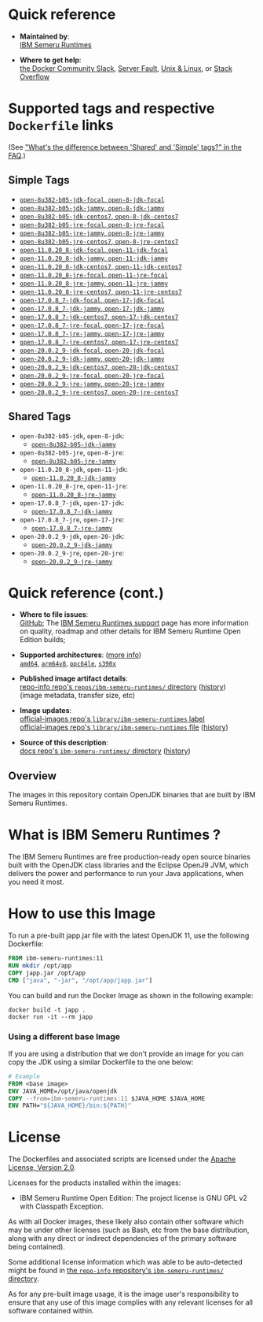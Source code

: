 <!--

********************************************************************************

WARNING:

    DO NOT EDIT "ibm-semeru-runtimes/README.md"

    IT IS AUTO-GENERATED

    (from the other files in "ibm-semeru-runtimes/" combined with a set of templates)

********************************************************************************

-->

# Quick reference

-	**Maintained by**:  
	[IBM Semeru Runtimes](https://github.com/ibmruntimes/semeru-containers)

-	**Where to get help**:  
	[the Docker Community Slack](https://dockr.ly/comm-slack), [Server Fault](https://serverfault.com/help/on-topic), [Unix & Linux](https://unix.stackexchange.com/help/on-topic), or [Stack Overflow](https://stackoverflow.com/help/on-topic)

# Supported tags and respective `Dockerfile` links

(See ["What's the difference between 'Shared' and 'Simple' tags?" in the FAQ](https://github.com/docker-library/faq#whats-the-difference-between-shared-and-simple-tags).)

## Simple Tags

-	[`open-8u382-b05-jdk-focal`, `open-8-jdk-focal`](https://github.com/ibmruntimes/semeru-containers/blob/fb3c496391b231595e921c4d3b5fcec948e025c4/8/jdk/ubuntu/focal/Dockerfile.open.releases.full)
-	[`open-8u382-b05-jdk-jammy`, `open-8-jdk-jammy`](https://github.com/ibmruntimes/semeru-containers/blob/fb3c496391b231595e921c4d3b5fcec948e025c4/8/jdk/ubuntu/jammy/Dockerfile.open.releases.full)
-	[`open-8u382-b05-jdk-centos7`, `open-8-jdk-centos7`](https://github.com/ibmruntimes/semeru-containers/blob/fb3c496391b231595e921c4d3b5fcec948e025c4/8/jdk/centos/Dockerfile.open.releases.full)
-	[`open-8u382-b05-jre-focal`, `open-8-jre-focal`](https://github.com/ibmruntimes/semeru-containers/blob/fb3c496391b231595e921c4d3b5fcec948e025c4/8/jre/ubuntu/focal/Dockerfile.open.releases.full)
-	[`open-8u382-b05-jre-jammy`, `open-8-jre-jammy`](https://github.com/ibmruntimes/semeru-containers/blob/fb3c496391b231595e921c4d3b5fcec948e025c4/8/jre/ubuntu/jammy/Dockerfile.open.releases.full)
-	[`open-8u382-b05-jre-centos7`, `open-8-jre-centos7`](https://github.com/ibmruntimes/semeru-containers/blob/fb3c496391b231595e921c4d3b5fcec948e025c4/8/jre/centos/Dockerfile.open.releases.full)
-	[`open-11.0.20_8-jdk-focal`, `open-11-jdk-focal`](https://github.com/ibmruntimes/semeru-containers/blob/fb3c496391b231595e921c4d3b5fcec948e025c4/11/jdk/ubuntu/focal/Dockerfile.open.releases.full)
-	[`open-11.0.20_8-jdk-jammy`, `open-11-jdk-jammy`](https://github.com/ibmruntimes/semeru-containers/blob/fb3c496391b231595e921c4d3b5fcec948e025c4/11/jdk/ubuntu/jammy/Dockerfile.open.releases.full)
-	[`open-11.0.20_8-jdk-centos7`, `open-11-jdk-centos7`](https://github.com/ibmruntimes/semeru-containers/blob/fb3c496391b231595e921c4d3b5fcec948e025c4/11/jdk/centos/Dockerfile.open.releases.full)
-	[`open-11.0.20_8-jre-focal`, `open-11-jre-focal`](https://github.com/ibmruntimes/semeru-containers/blob/fb3c496391b231595e921c4d3b5fcec948e025c4/11/jre/ubuntu/focal/Dockerfile.open.releases.full)
-	[`open-11.0.20_8-jre-jammy`, `open-11-jre-jammy`](https://github.com/ibmruntimes/semeru-containers/blob/fb3c496391b231595e921c4d3b5fcec948e025c4/11/jre/ubuntu/jammy/Dockerfile.open.releases.full)
-	[`open-11.0.20_8-jre-centos7`, `open-11-jre-centos7`](https://github.com/ibmruntimes/semeru-containers/blob/fb3c496391b231595e921c4d3b5fcec948e025c4/11/jre/centos/Dockerfile.open.releases.full)
-	[`open-17.0.8_7-jdk-focal`, `open-17-jdk-focal`](https://github.com/ibmruntimes/semeru-containers/blob/fb3c496391b231595e921c4d3b5fcec948e025c4/17/jdk/ubuntu/focal/Dockerfile.open.releases.full)
-	[`open-17.0.8_7-jdk-jammy`, `open-17-jdk-jammy`](https://github.com/ibmruntimes/semeru-containers/blob/fb3c496391b231595e921c4d3b5fcec948e025c4/17/jdk/ubuntu/jammy/Dockerfile.open.releases.full)
-	[`open-17.0.8_7-jdk-centos7`, `open-17-jdk-centos7`](https://github.com/ibmruntimes/semeru-containers/blob/fb3c496391b231595e921c4d3b5fcec948e025c4/17/jdk/centos/Dockerfile.open.releases.full)
-	[`open-17.0.8_7-jre-focal`, `open-17-jre-focal`](https://github.com/ibmruntimes/semeru-containers/blob/fb3c496391b231595e921c4d3b5fcec948e025c4/17/jre/ubuntu/focal/Dockerfile.open.releases.full)
-	[`open-17.0.8_7-jre-jammy`, `open-17-jre-jammy`](https://github.com/ibmruntimes/semeru-containers/blob/fb3c496391b231595e921c4d3b5fcec948e025c4/17/jre/ubuntu/jammy/Dockerfile.open.releases.full)
-	[`open-17.0.8_7-jre-centos7`, `open-17-jre-centos7`](https://github.com/ibmruntimes/semeru-containers/blob/fb3c496391b231595e921c4d3b5fcec948e025c4/17/jre/centos/Dockerfile.open.releases.full)
-	[`open-20.0.2_9-jdk-focal`, `open-20-jdk-focal`](https://github.com/ibmruntimes/semeru-containers/blob/fb3c496391b231595e921c4d3b5fcec948e025c4/20/jdk/ubuntu/focal/Dockerfile.open.releases.full)
-	[`open-20.0.2_9-jdk-jammy`, `open-20-jdk-jammy`](https://github.com/ibmruntimes/semeru-containers/blob/fb3c496391b231595e921c4d3b5fcec948e025c4/20/jdk/ubuntu/jammy/Dockerfile.open.releases.full)
-	[`open-20.0.2_9-jdk-centos7`, `open-20-jdk-centos7`](https://github.com/ibmruntimes/semeru-containers/blob/fb3c496391b231595e921c4d3b5fcec948e025c4/20/jdk/centos/Dockerfile.open.releases.full)
-	[`open-20.0.2_9-jre-focal`, `open-20-jre-focal`](https://github.com/ibmruntimes/semeru-containers/blob/fb3c496391b231595e921c4d3b5fcec948e025c4/20/jre/ubuntu/focal/Dockerfile.open.releases.full)
-	[`open-20.0.2_9-jre-jammy`, `open-20-jre-jammy`](https://github.com/ibmruntimes/semeru-containers/blob/fb3c496391b231595e921c4d3b5fcec948e025c4/20/jre/ubuntu/jammy/Dockerfile.open.releases.full)
-	[`open-20.0.2_9-jre-centos7`, `open-20-jre-centos7`](https://github.com/ibmruntimes/semeru-containers/blob/fb3c496391b231595e921c4d3b5fcec948e025c4/20/jre/centos/Dockerfile.open.releases.full)

## Shared Tags

-	`open-8u382-b05-jdk`, `open-8-jdk`:
	-	[`open-8u382-b05-jdk-jammy`](https://github.com/ibmruntimes/semeru-containers/blob/fb3c496391b231595e921c4d3b5fcec948e025c4/8/jdk/ubuntu/jammy/Dockerfile.open.releases.full)
-	`open-8u382-b05-jre`, `open-8-jre`:
	-	[`open-8u382-b05-jre-jammy`](https://github.com/ibmruntimes/semeru-containers/blob/fb3c496391b231595e921c4d3b5fcec948e025c4/8/jre/ubuntu/jammy/Dockerfile.open.releases.full)
-	`open-11.0.20_8-jdk`, `open-11-jdk`:
	-	[`open-11.0.20_8-jdk-jammy`](https://github.com/ibmruntimes/semeru-containers/blob/fb3c496391b231595e921c4d3b5fcec948e025c4/11/jdk/ubuntu/jammy/Dockerfile.open.releases.full)
-	`open-11.0.20_8-jre`, `open-11-jre`:
	-	[`open-11.0.20_8-jre-jammy`](https://github.com/ibmruntimes/semeru-containers/blob/fb3c496391b231595e921c4d3b5fcec948e025c4/11/jre/ubuntu/jammy/Dockerfile.open.releases.full)
-	`open-17.0.8_7-jdk`, `open-17-jdk`:
	-	[`open-17.0.8_7-jdk-jammy`](https://github.com/ibmruntimes/semeru-containers/blob/fb3c496391b231595e921c4d3b5fcec948e025c4/17/jdk/ubuntu/jammy/Dockerfile.open.releases.full)
-	`open-17.0.8_7-jre`, `open-17-jre`:
	-	[`open-17.0.8_7-jre-jammy`](https://github.com/ibmruntimes/semeru-containers/blob/fb3c496391b231595e921c4d3b5fcec948e025c4/17/jre/ubuntu/jammy/Dockerfile.open.releases.full)
-	`open-20.0.2_9-jdk`, `open-20-jdk`:
	-	[`open-20.0.2_9-jdk-jammy`](https://github.com/ibmruntimes/semeru-containers/blob/fb3c496391b231595e921c4d3b5fcec948e025c4/20/jdk/ubuntu/jammy/Dockerfile.open.releases.full)
-	`open-20.0.2_9-jre`, `open-20-jre`:
	-	[`open-20.0.2_9-jre-jammy`](https://github.com/ibmruntimes/semeru-containers/blob/fb3c496391b231595e921c4d3b5fcec948e025c4/20/jre/ubuntu/jammy/Dockerfile.open.releases.full)

# Quick reference (cont.)

-	**Where to file issues**:  
	[GitHub](https://github.com/ibmruntimes/Semeru-Runtimes/issues); The [IBM Semeru Runtimes support](https://ibm.com/semeru-runtimes) page has more information on quality, roadmap and other details for IBM Semeru Runtime Open Edition builds;

-	**Supported architectures**: ([more info](https://github.com/docker-library/official-images#architectures-other-than-amd64))  
	[`amd64`](https://hub.docker.com/r/amd64/ibm-semeru-runtimes/), [`arm64v8`](https://hub.docker.com/r/arm64v8/ibm-semeru-runtimes/), [`ppc64le`](https://hub.docker.com/r/ppc64le/ibm-semeru-runtimes/), [`s390x`](https://hub.docker.com/r/s390x/ibm-semeru-runtimes/)

-	**Published image artifact details**:  
	[repo-info repo's `repos/ibm-semeru-runtimes/` directory](https://github.com/docker-library/repo-info/blob/master/repos/ibm-semeru-runtimes) ([history](https://github.com/docker-library/repo-info/commits/master/repos/ibm-semeru-runtimes))  
	(image metadata, transfer size, etc)

-	**Image updates**:  
	[official-images repo's `library/ibm-semeru-runtimes` label](https://github.com/docker-library/official-images/issues?q=label%3Alibrary%2Fibm-semeru-runtimes)  
	[official-images repo's `library/ibm-semeru-runtimes` file](https://github.com/docker-library/official-images/blob/master/library/ibm-semeru-runtimes) ([history](https://github.com/docker-library/official-images/commits/master/library/ibm-semeru-runtimes))

-	**Source of this description**:  
	[docs repo's `ibm-semeru-runtimes/` directory](https://github.com/docker-library/docs/tree/master/ibm-semeru-runtimes) ([history](https://github.com/docker-library/docs/commits/master/ibm-semeru-runtimes))

## Overview

The images in this repository contain OpenJDK binaries that are built by IBM Semeru Runtimes.

# What is IBM Semeru Runtimes ?

The IBM Semeru Runtimes are free production-ready open source binaries built with the OpenJDK class libraries and the Eclipse OpenJ9 JVM, which delivers the power and performance to run your Java applications, when you need it most.

# How to use this Image

To run a pre-built japp.jar file with the latest OpenJDK 11, use the following Dockerfile:

```dockerfile
FROM ibm-semeru-runtimes:11
RUN mkdir /opt/app
COPY japp.jar /opt/app
CMD ["java", "-jar", "/opt/app/japp.jar"]
```

You can build and run the Docker Image as shown in the following example:

```console
docker build -t japp .
docker run -it --rm japp
```

### Using a different base Image

If you are using a distribution that we don't provide an image for you can copy the JDK using a similar Dockerfile to the one below:

```dockerfile
# Example
FROM <base image>
ENV JAVA_HOME=/opt/java/openjdk
COPY --from=ibm-semeru-runtimes:11 $JAVA_HOME $JAVA_HOME
ENV PATH="${JAVA_HOME}/bin:${PATH}"
```

# License

The Dockerfiles and associated scripts are licensed under the [Apache License, Version 2.0](http://www.apache.org/licenses/LICENSE-2.0.html).

Licenses for the products installed within the images:

-	IBM Semeru Runtime Open Edition: The project license is GNU GPL v2 with Classpath Exception.

As with all Docker images, these likely also contain other software which may be under other licenses (such as Bash, etc from the base distribution, along with any direct or indirect dependencies of the primary software being contained).

Some additional license information which was able to be auto-detected might be found in [the `repo-info` repository's `ibm-semeru-runtimes/` directory](https://github.com/docker-library/repo-info/tree/master/repos/ibm-semeru-runtimes).

As for any pre-built image usage, it is the image user's responsibility to ensure that any use of this image complies with any relevant licenses for all software contained within.
